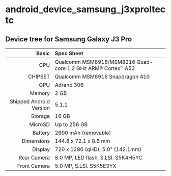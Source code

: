 # android_device_samsung_j3xproltectc

## Device tree for Samsung Galaxy J3 Pro

Basic   | Spec Sheet
-------:|:-------------------------
CPU     | Qualcomm MSM8916/MSM8216 Quad-core 1.2 GHz ARM® Cortex™ A53
CHIPSET | Qualcomm MSM8916 Snapdragon 410
GPU     | Adreno 306
Memory  | 2 GB
Shipped Android Version | 5.1.1
Storage | 16 GB
MicroSD | Up to 256 GB
Battery | 2600 mAh (removable)
Dimensions | 144.8 x 72.1 x 8.6 mm
Display | 720 x 1280 (qHD), 5.0" (142.1mm)
Rear Camera  | 8.0 MP, LED flash, S.LSI. S5K4H5YC
Front Camera | 5.0 MP, S.LSI. S5K5E3YX
